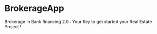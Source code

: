 # BrokerageApp
Brokerage in Bank financing 2.0 : Your Key to get started your Real Estate Project !
